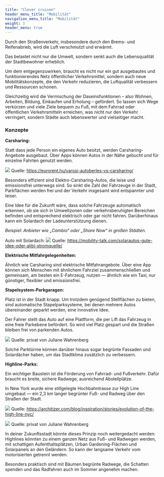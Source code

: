 ```yaml
---
title: "Clever cruisen"
header_menu_title: "Mobilität"
navigation_menu_title: "Mobilität"
weight: 3
header_menu: true
---
```


Durch den Straßenverkehr, insbesondere durch den Brems- und Reifenabrieb, wird die Luft verschmutzt und erwärmt.

Das belastet nicht nur die Umwelt, sondern senkt auch die Lebensqualität der Stadtbewohner erheblich.

Um dem entgegenzuwirken, braucht es nicht nur ein gut ausgebautes und funktionierendes Netz öffentlicher Verkehrsmittel, sondern auch neue Mobilitätskonzepte, die den Verkehr reduzieren, die Luftqualität verbessern und Ressourcen schonen.

Gleichzeitig wird die Vermischung der Daseinsfunktionen – also Wohnen, Arbeiten, Bildung, Einkaufen und Erholung – gefördert. So lassen sich Wege verkürzen und viele Ziele bequem zu Fuß, mit dem Fahrrad oder öffentlichen Verkehrsmitteln erreichen, was nicht nur den Verkehr verringert, sondern Städte auch lebenswerter und vielseitiger macht.

### Konzepte

**Carsharing:**

Statt dass jede Person ein eigenes Auto besitzt, werden Carsharing-Angebote ausgebaut.
Über Apps können Autos in der Nähe gebucht und für einzelne Fahrten genutzt werden.

![](/images/carsharing.jpg)
Quelle: https://eurorent.hu/varosi-autoberles-vs-carsharing/


Besonders effizient sind Elektro-Carsharing-Autos, die leise und emissionsfrei unterwegs sind. So sinkt die Zahl der Fahrzeuge in der Stadt, Parkflächen werden frei und der Verkehr insgesamt wird entspannter und leiser.

Eine Idee für die Zukunft wäre, dass solche Fahrzeuge automatisch erkennen, ob sie sich in Umweltzonen oder verkehrsberuhigten Bereichen befinden und entsprechend elektrisch oder gar nicht fahren.
Darüberhinaus kann ein Solardach der Ladeunterstützung dienen.

*Beispiel: Anbieter wie „Cambio“ oder „Share Now“ in großen Städten.*

Auto mit Solardach:
![](/images/Auto-mit-Solardach.jpg)
Quelle: https://mobility-talk.com/solarautos-gute-idee-oder-alibi-stromquelle/

**Elektrische Mitfahrgelegenheiten:**

Ähnlich wie Carsharing sind elektrische Mitfahrangebote.
Über eine App können sich Menschen mit ähnlichem Fahrziel zusammenschließen und gemeinsam, am besten ein E-Fahrzeug, nutzen — ähnlich wie ein Taxi, nur günstiger, flexibler und emissionsfrei.

**Stapelsystem-Parkgaragen:**

Platz ist in der Stadt knapp.
Um trotzdem genügend Stellflächen zu bieten, sind automatische Stapelparksysteme, bei denen mehrere Autos übereinander geparkt werden, eine innovative Idee.

Der Fahrer stellt das Auto auf eine Plattform, die per Lift das Fahrzeug in eine freie Parkebene befördert.
So wird viel Platz gespart und die Straßen bleiben frei von parkenden Autos.

![](/images/parken.png)
Quelle: privat von Juliane Wahrenberg

Solche Parktürme können darüber hinaus sogar begrünte Fassaden und Solardächer haben, um das Stadtklima zusätzlich zu verbessern.


**Highline-Parks:**

Ein wichtiger Baustein ist die Förderung von Fahrrad- und Fußverkehr. Dafür braucht es breite, sichere Radwege, ausreichend Abstellplätze.

In New York wurde eine stillgelegte Hochbahntrasse zur High Line umgebaut — ein 2,3 km langer begrünter Fuß- und Radweg über den Straßen der Stadt.

![](/images/highline.jpg)
Quelle: https://architizer.com/blog/inspiration/stories/evolution-of-the-high-line-nyc/

![](/images/highline-eigenes.jpg)
Quelle: privat von Juliane Wahrenberg

In deiner Zukunftsstadt könnte dieses Prinzip noch weitergedacht werden:
Highlines könnten zu einem ganzen Netz aus Fuß- und Radwegen werden, mit schattigen Aufenthaltsplätzen, Urban Gardening-Flächen und Solarpanels an den Geländern. So kann der langsame Verkehr vom motorisierten getrennt werden.

Besonders praktisch sind mit Bäumen begrünte Radwege, die Schatten spenden und das Radfahren auch im Sommer angenehm machen.



